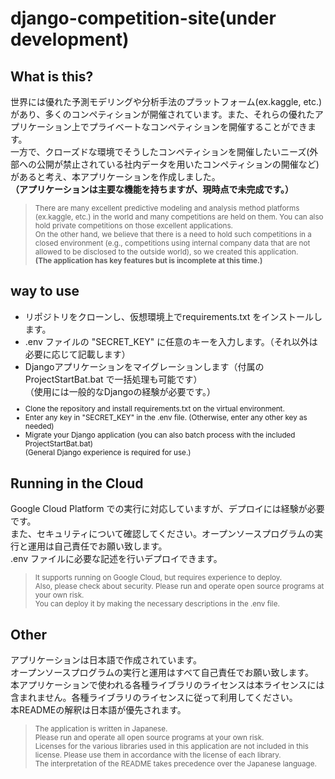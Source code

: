 # django-competition-site(under development)

## What is this?
世界には優れた予測モデリングや分析手法のプラットフォーム(ex.kaggle, etc.)があり、多くのコンペティションが開催されています。また、それらの優れたアプリケーション上でプライベートなコンペティションを開催することができます。  
一方で、クローズドな環境でそうしたコンペティションを開催したいニーズ(外部への公開が禁止されている社内データを用いたコンペティションの開催など)があると考え、本アプリケーションを作成しました。  
**（アプリケーションは主要な機能を持ちますが、現時点で未完成です。）**
<small><blockquote>There are many excellent predictive modeling and analysis method platforms (ex.kaggle, etc.) in the world and many competitions are held on them. You can also hold private competitions on those excellent applications.  
On the other hand, we believe that there is a need to hold such competitions in a closed environment (e.g., competitions using internal company data that are not allowed to be disclosed to the outside world), so we created this application.  
**(The application has key features but is incomplete at this time.)**
</blockquote></small>

## way to use
* リポジトリをクローンし、仮想環境上でrequirements.txt をインストールします。
* .env ファイルの "SECRET_KEY" に任意のキーを入力します。（それ以外は必要に応じて記載します）
* Djangoアプリケーションをマイグレーションします（付属の ProjectStartBat.bat で一括処理も可能です）  
（使用には一般的なDjangoの経験が必要です。）
<small><blockquote>
* Clone the repository and install requirements.txt on the virtual environment.
* Enter any key in "SECRET_KEY" in the .env file. (Otherwise, enter any other key as needed)
* Migrate your Django application (you can also batch process with the included ProjectStartBat.bat)  
(General Django experience is required for use.)
</blockquote></small>

## Running in the Cloud
Google Cloud Platform での実行に対応していますが、デプロイには経験が必要です。  
また、セキュリティについて確認してください。オープンソースプログラムの実行と運用は自己責任でお願い致します。  
.env ファイルに必要な記述を行いデプロイできます。
<small><blockquote>
It supports running on Google Cloud, but requires experience to deploy.  
Also, please check about security. Please run and operate open source programs at your own risk.  
You can deploy it by making the necessary descriptions in the .env file.  
</blockquote></small>

## Other
アプリケーションは日本語で作成されています。  
オープンソースプログラムの実行と運用はすべて自己責任でお願い致します。  
本アプリケーションで使われる各種ライブラリのライセンスは本ライセンスには含まれません。各種ライブラリのライセンスに従って利用してください。  
本READMEの解釈は日本語が優先されます。  
<small><blockquote>
The application is written in Japanese.  
Please run and operate all open source programs at your own risk.  
Licenses for the various libraries used in this application are not included in this license. Please use them in accordance with the license of each library.  
The interpretation of the README takes precedence over the Japanese language.  
</blockquote></small>
